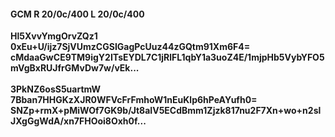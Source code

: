 #### GCM R 20/0c/400 L 20/0c/400
**Hl5XvvYmgOrvZQz1**<br/>**0xEu+U/ijz7SjVUmzCGSIGagPcUuz44zGQtm91Xm6F4=**<br/>**cMdaaGwCE9TM9igY2ITsEYDL7C1jRlFL1qbY1a3uoZ4E/1mjpHb5VybYFO5mVgBxRUJfrGMvDw7w/vEk...**<br/><br/>
**3PkNZ6osS5uartmW**<br/>**7Bban7HHGKzXJR0WFVcFrFmhoW1nEuKlp6hPeAYufh0=**<br/>**SNZp+rmX+pMiWOf7GK9b/Jt8aIV5ECdBmm1Zjzk817nu2F7Xn+wo+n2slJXgGgWdA/xn7FHOoi8Oxh0f...**